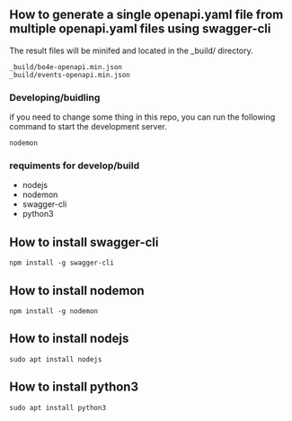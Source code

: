 ## How to generate a single openapi.yaml file from multiple openapi.yaml files using swagger-cli
The result files will be minifed and located in the _build/ directory.
```
_build/bo4e-openapi.min.json
_build/events-openapi.min.json
```

### Developing/buidling
if you need to change some thing in this repo, you can run the following command to start the development server.
```
nodemon
```

### requiments for develop/build
- nodejs
- nodemon
- swagger-cli
- python3

## How to install swagger-cli
```
npm install -g swagger-cli
```

## How to install nodemon
```
npm install -g nodemon
```

## How to install nodejs
```
sudo apt install nodejs
```

## How to install python3
```
sudo apt install python3
```